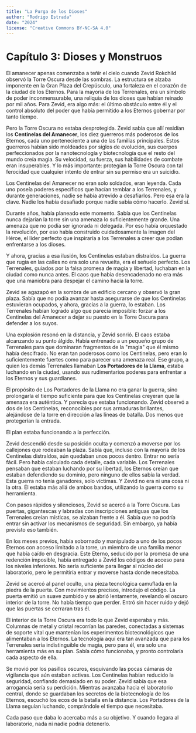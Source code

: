 ```yaml
---
title: "La Purga de los Dioses"
author: "Rodrigo Estrada"
date: "2024"
license: "Creative Commons BY-NC-SA 4.0"
---
```


# Capítulo 3: **Dioses y Monstruos**

El amanecer apenas comenzaba a teñir el cielo cuando Zevid Rokchild observó la Torre Oscura desde las sombras. La estructura se alzaba imponente en la Gran Plaza del Crepúsculo, una fortaleza en el corazón de la ciudad de los Eternos. Para la mayoría de los Terrenales, era un símbolo de poder inconmensurable, una reliquia de los dioses que habían reinado por mil años. Para Zevid, era algo más: el último obstáculo entre él y el control absoluto del poder que había permitido a los Eternos gobernar por tanto tiempo.

Pero la Torre Oscura no estaba desprotegida. Zevid sabía que allí residían los **Centinelas del Amanecer**, los diez guerreros más poderosos de los Eternos, cada uno perteneciente a una de las familias principales. Estos guerreros habían sido moldeados por siglos de evolución, sus cuerpos perfeccionados por la nanotecnología y biotecnología que el resto del mundo creía magia. Su velocidad, su fuerza, sus habilidades de combate eran insuperables. Y lo más importante: protegían la Torre Oscura con tal ferocidad que cualquier intento de entrar sin su permiso era un suicidio.

Los Centinelas del Amanecer no eran solo soldados, eran leyenda. Cada uno poseía poderes específicos que hacían temblar a los Terrenales, y durante generaciones, nadie se había atrevido a desafiarlos. Pero esa era la clave. Nadie los había desafiado porque nadie sabía cómo hacerlo. Zevid sí.

Durante años, había planeado este momento. Sabía que los Centinelas nunca dejarían la torre sin una amenaza lo suficientemente grande. Una amenaza que no podía ser ignorada ni delegada. Por eso había orquestado la revolución, por eso había construido cuidadosamente la imagen del Héroe, el líder perfecto que inspiraría a los Terrenales a creer que podían enfrentarse a los dioses.

Y ahora, gracias a esa ilusión, los Centinelas estaban distraídos. La guerra que rugía en las calles no era solo una revuelta, era el señuelo perfecto. Los Terrenales, guiados por la falsa promesa de magia y libertad, luchaban en la ciudad como nunca antes. El caos que había desencadenado no era más que una maniobra para despejar el camino hacia la torre.

Zevid se agazapó en la sombra de un edificio cercano y observó la gran plaza. Sabía que no podía avanzar hasta asegurarse de que los Centinelas estuvieran ocupados, y ahora, gracias a la guerra, lo estaban. Los Terrenales habían logrado algo que parecía imposible: forzar a los Centinelas del Amanecer a dejar su puesto en la Torre Oscura para defender a los suyos.

Una explosión resonó en la distancia, y Zevid sonrió. El caos estaba alcanzando su punto álgido. Había entrenado a un pequeño grupo de Terrenales para que dominaran fragmentos de la "magia" que él mismo había descifrado. No eran tan poderosos como los Centinelas, pero eran lo suficientemente fuertes como para parecer una amenaza real. Ese grupo, a quien los demás Terrenales llamaban **Los Portadores de la Llama**, estaba luchando en la ciudad, usando sus rudimentarios poderes para enfrentar a los Eternos y sus guardianes. 

El propósito de Los Portadores de la Llama no era ganar la guerra, sino prolongarla el tiempo suficiente para que los Centinelas creyeran que la amenaza era auténtica. Y parecía que estaba funcionando. Zevid observó a dos de los Centinelas, reconocibles por sus armaduras brillantes, alejándose de la torre en dirección a las líneas de batalla. Dos menos que protegerían la entrada.

El plan estaba funcionando a la perfección.

Zevid descendió desde su posición oculta y comenzó a moverse por los callejones que rodeaban la plaza. Sabía que, incluso con la mayoría de los Centinelas distraídos, aún quedaban unos pocos dentro. Entrar no sería fácil. Pero había calculado cada detalle, cada variable. Los Terrenales pensaban que estaban luchando por su libertad, los Eternos creían que estaban defendiendo su dominio, pero ninguno de ellos sabía la verdad. Esta guerra no tenía ganadores, solo víctimas. Y Zevid no era ni una cosa ni la otra. Él estaba más allá de ambos bandos, utilizando la guerra como su herramienta.

Con pasos rápidos y silenciosos, Zevid se acercó a la Torre Oscura. Las puertas, gigantescas y labradas con inscripciones antiguas que los Terrenales creían místicas, se alzaban frente a él. Sabía que no podría entrar sin activar los mecanismos de seguridad. Sin embargo, ya había previsto eso también.

En los meses previos, había sobornado y manipulado a uno de los pocos Eternos con acceso limitado a la torre, un miembro de una familia menor que había caído en desgracia. Este Eterno, seducido por la promesa de una redención imposible, había entregado a Zevid los códigos de acceso para los niveles inferiores. No sería suficiente para llegar al núcleo del laboratorio, pero le permitiría entrar y moverse hasta donde necesitaba.

Zevid se acercó al panel oculto, una pieza tecnológica camuflada en la piedra de la puerta. Con movimientos precisos, introdujo el código. La puerta emitió un suave zumbido y se abrió lentamente, revelando el oscuro interior de la torre. No había tiempo que perder. Entró sin hacer ruido y dejó que las puertas se cerraran tras él.

El interior de la Torre Oscura era todo lo que Zevid esperaba y más. Columnas de metal y cristal recorrían las paredes, conectadas a sistemas de soporte vital que mantenían los experimentos biotecnológicos que alimentaban a los Eternos. La tecnología aquí era tan avanzada que para los Terrenales sería indistinguible de magia, pero para él, era solo una herramienta más en su plan. Sabía cómo funcionaba, y pronto controlaría cada aspecto de ella.

Se movió por los pasillos oscuros, esquivando las pocas cámaras de vigilancia que aún estaban activas. Los Centinelas habían reducido la seguridad, confiando demasiado en su poder. Zevid sabía que esa arrogancia sería su perdición. Mientras avanzaba hacia el laboratorio central, donde se guardaban los secretos de la biotecnología de los Eternos, escuchó los ecos de la batalla en la distancia. Los Portadores de la Llama seguían luchando, comprándole el tiempo que necesitaba.

Cada paso que daba lo acercaba más a su objetivo. Y cuando llegara al laboratorio, nada ni nadie podría detenerlo.
